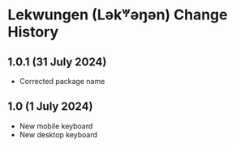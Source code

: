Lekwungen (Lək̓ʷəŋən) Change History
============================
1.0.1 (31 July 2024)
-------------------
* Corrected package name

1.0 (1 July 2024)
-------------------
* New mobile keyboard
* New desktop keyboard
